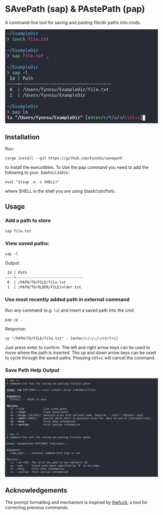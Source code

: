 # SAvePath (sap) & PAstePath (pap)

A command-line tool for saving and pasting file/dir paths into cmds.

![Example of Save Path in Use](imgs/example.png)

## Installation
Run:
```
cargo install --git https://github.com/FynnSu/savepath
```
to install the executibles. To Use the pap command you need to add the following to your .bashrc/.zshrc:
```
eval "$(sap -a -s SHELL)"
```
where SHELL is the shell you are using (bash/zsh/fish).

## Usage
### Add a path to store

```
sap file.txt
```

### View saved paths:
```
sap -l
```
Output:
```
 Id | Path
----+-------------------------------
 0  | /PATH/TO/FILE/file.txt
 1  | /PATH/TO/OLDER/FILE/older.txt
```

### Use most recently added path in external command
Run any command (e.g. `ls`) and insert a saved path into the cmd
```
pap cp .
```
Response:
```
cp "/PATH/TO/FILE/file.txt" . [enter/←/↑/↓/→/ctrl+c]
```
Just press enter to confirm. The left and right arrow keys can be used to move where the path is inserted. The up and down arrow keys can be used to cycle through the saved paths. Pressing ctrl+c will cancel the command.

### Save Path Help Output
![Image of Save Path help page](imgs/savepath_help.png)


## Acknowledgements
The prompt formatting and mechanism is inspired by [thefuck](https://github.com/nvbn), a tool for correcting previous commands.

